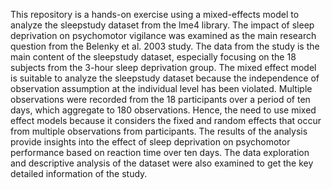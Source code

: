 This repository is a hands-on exercise using a mixed-effects model to analyze the sleepstudy dataset from the lme4 library. The impact of sleep deprivation on psychomotor vigilance was examined as the main research question from the Belenky et al. 2003 study. The data from the study is the main content of the sleepstudy dataset, especially focusing on the 18 subjects from the 3-hour sleep deprivation group. The mixed effect model is suitable to analyze the sleepstudy dataset because the independence of observation assumption at the individual level has been violated. Multiple observations were recorded from the 18 participants over a period of ten days, which aggregate to 180 observations. Hence, the need to use mixed effect models because it considers the fixed and random effects that occur from multiple observations from participants. The results of the analysis provide insights into the effect of sleep deprivation on psychomotor performance based on reaction time over ten days. The data exploration and descriptive analysis of the dataset were also examined to get the key detailed information of the study.
